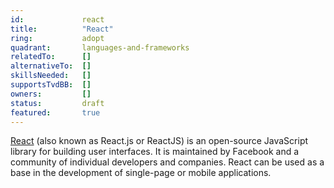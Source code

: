 ```yaml
---
id:				react
title:      	"React"
ring:       	adopt
quadrant:   	languages-and-frameworks
relatedTo:		[]
alternativeTo:	[]
skillsNeeded:	[]
supportsTvdBB:	[]
owners:         [] 
status:			draft
featured:       true
---
```


[React](https://reactjs.org/) (also known as React.js or ReactJS) is an open-source JavaScript library for building user interfaces. It is maintained by Facebook and a community of individual developers and companies. React can be used as a base in the development of single-page or mobile applications. 